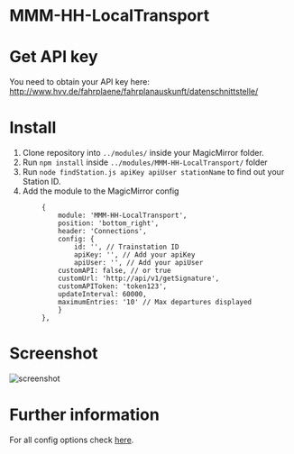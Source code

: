 # MMM-HH-LocalTransport

# Get API key

You need to obtain your API key here: http://www.hvv.de/fahrplaene/fahrplanauskunft/datenschnittstelle/

# Install

1. Clone repository into `../modules/` inside your MagicMirror folder.
2. Run `npm install` inside `../modules/MMM-HH-LocalTransport/` folder
3. Run `node findStation.js apiKey apiUser stationName` to find out your Station ID.
4. Add the module to the MagicMirror config
```
		{
	        module: 'MMM-HH-LocalTransport',
	        position: 'bottom_right',
	        header: 'Connections',
	        config: {
	            id: '', // Trainstation ID
	            apiKey: '', // Add your apiKey
	            apiUser: '', // Add your apiUser
		    customAPI: false, // or true
		    customUrl: 'http://api/v1/getSignature',
		    customAPIToken: 'token123',
		    updateInterval: 60000,
		    maximumEntries: '10' // Max departures displayed
	        }
    	},
```
# Screenshot
![screenshot](https://cloud.githubusercontent.com/assets/6489464/16900320/11ec448a-4c22-11e6-8754-181862a52540.png)


# Further information
For all config options check [here](https://github.com/georg90/MMM-HH-LocalTransport/blob/master/MMM-HH-LocalTransport.js#L15-L31).
